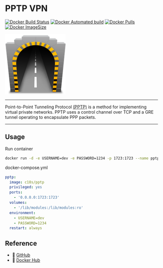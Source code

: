 # PPTP VPN

[![Docker Build Status](https://img.shields.io/docker/cloud/build/c18s/pptp.svg)][dockerhub_build]
[![Docker Automated build](https://img.shields.io/cloud/docker/automated/c18s/pptp.svg)][dockerhub]
[![Docker Pulls](https://img.shields.io/docker/pulls/c18s/pptp.svg)][dockerhub]
[![Docker ImageSize](https://images.microbadger.com/badges/image/c18s/pptp.svg)][dockerhub_tag]

![pptp](https://raw.githubusercontent.com/c18s/Dockerfiles/master/pptp/logo.png)

---

Point-to-Point Tunneling Protocol [(PPTP)][1] is a method for implementing virtual private networks. PPTP uses a control channel over TCP and a GRE tunnel operating to encapsulate PPP packets.

---

## Usage

Run container

```bash
docker run -d -e USERNAME=dev -e PASSWORD=1234 -p 1723:1723 --name pptp --privileged -v /lib/modules:/lib/modules c18s/pptp
```

docker-compose.yml

```yaml
pptp:
  image: c18s/pptp
  privileged: yes
  ports:
    - '0.0.0.0:1723:1723'
  volumes:
    - '/lib/modules:/lib/modules:ro'
  environment:
    - USERNAME=dev
    - PASSWORD=1234
  restart: always
```

## Reference

- 🐛 [GitHub][github]
- 🐳 [Docker Hub][dockerhub]

[1]: https://wiki.archlinux.org/index.php/PPTP_server
[dockerhub]: https://hub.docker.com/r/c18s/pptp/
[dockerhub_tag]: https://hub.docker.com/r/c18s/pptp/tags/
[dockerhub_build]: https://hub.docker.com/r/c18s/pptp/builds/
[github]: https://github.com/c18s/Dockerfiles/tree/master/pptp/
